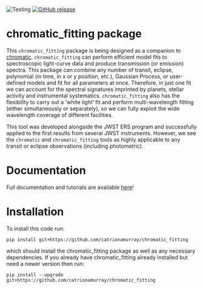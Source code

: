 ![Testing](https://github.com/catrionamurray/chromatic_fitting/actions/workflows/python-package.yml/badge.svg)
[![GitHub release](https://img.shields.io/github/v/release/catrionamurray/chromatic_fitting?display_name=release&include_prereleases)](https://github.com/catrionamurray/chromatic_fitting/releases/tag/v0)

# chromatic_fitting package


This `chromatic_fitting` package is being designed as a companion to [chromatic](https://github.com/zkbt/chromatic). `chromatic_fitting` can perform efficient model fits to spectroscopic light-curve data and produce transmission (or emission) spectra. This package can combine any number of transit, eclipse, polynomial (in time, in x or y position, etc.), Gaussian Process, or user-defined models and fit for all parameters at once. Therefore, in just one fit we can account for the spectral signatures imprinted by planets, stellar activity and instrumental systematics. `chromatic_fitting` also has the flexibility to carry out a 'white light’ fit and perform multi-wavelength fitting (either simultaneously or separately), so we can fully exploit the wide wavelength coverage of different facilities.

This tool was developed alongside the JWST ERS program and successfully applied to the first results from several JWST instruments. However, we see the `chromatic` and `chromatic_fitting` tools as highly applicable to any transit or eclipse observations (including photometric).

# Documentation
Full documentation and tutorials are available [here](https://catrionamurray.github.io/chromatic_fitting/)!

# Installation 
To install this code run:

`pip install git+https://github.com/catrionamurray/chromatic_fitting`

which should install the chromatic_fitting package as well as any necessary dependencies. If you already have chromatic_fitting already installed but need a newer version then run:

`pip install --upgrade git+https://github.com/catrionamurray/chromatic_fitting`

